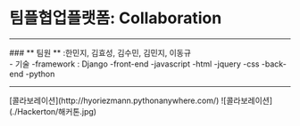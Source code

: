 # 팀플협업플랫폼: Collaboration
<hr>
### ** 팀원 ** :한민지, 김효성, 김수민, 김민지, 이동규
<br>
- 기술
	-framework : Django
	-front-end
		-javascript
		-html
		-jquery
		-css
	-back-end
		-python
<br>
<hr>
[콜라보레이션](http://hyoriezmann.pythonanywhere.com/)
![콜라보레이션](./Hackerton/해커톤.jpg)

